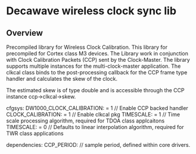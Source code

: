 <!--
#
# Licensed to the Apache Software Foundation (ASF) under one
# or more contributor license agreements.  See the NOTICE file
# distributed with this work for additional information
# regarding copyright ownership.  The ASF licenses this file
# to you under the Apache License, Version 2.0 (the
# "License"); you may not use this file except in compliance
# with the License.  You may obtain a copy of the License at
#
# http://www.apache.org/licenses/LICENSE-2.0
#
# Unless required by applicable law or agreed to in writing,
# software distributed under the License is distributed on an
# "AS IS" BASIS, WITHOUT WARRANTIES OR CONDITIONS OF ANY
#  KIND, either express or implied.  See the License for the
# specific language governing permissions and limitations
# under the License.
#
-->

# Decawave wireless clock sync lib

## Overview

Precompiled library for Wireless Clock Calibration. This library for precompiled for Cortex class M3 devices. The Library work in conjunction with Clock Calibration Packets (CCP) sent by the Clock-Master. The library supports multiple instances for the multi-clock-master application. The clkcal class binds to the post-processing callback for the CCP frame type handler and calculates the skew of the clock. 

The estimated skew is of type double and is accessible through the CCP instance ccp->clkcal->skew.

cfgsys:
    DW1000_CLOCK_CALIBRATION: = 1   // Enable CCP backed handler
    CLOCK_CALIBRATION: = 1          // Enable clkcal pkg
    TIMESCALE: = 1                  // Time scale processing algorithm, required for TDOA class applcaitons
    TIMESCALE: = 0                  // Defaults to linear interpolation algorithm, required for TWR class applications

dependencies:
    CCP_PERIOD:                     // sample period, defined within core drivers. 
